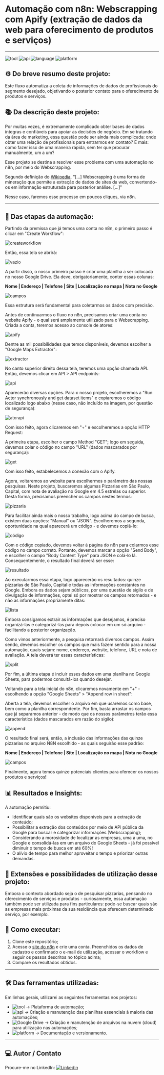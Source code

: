 # Automação com n8n: Webscrapping com Apify (extração de dados da web para oferecimento de produtos e serviços)

---

![tool](https://img.shields.io/badge/tool-n8n-blue)
![api](https://img.shields.io/badge/API-Google%20Sheets-brightgreen)
![language](https://img.shields.io/badge/language-JavaScript-yellow)
![platform](https://img.shields.io/badge/platform-GitHub-lightgrey)

## ⚙ Do breve resumo deste projeto:

Este fluxo automatiza a coleta de informações de dados de profissionais do segmento desejado, objetivando o posterior contato para o oferecimento de produtos e serviços.

## 📚 Da descrição deste projeto:

Por muitas vezes, é extremamente complicado obter bases de dados íntegras e confiáveis para apoiar as decisões de negócio. Em se tratando da área de marketing, essa questão pode ser ainda mais complicada: onde obter uma relação de profissionais para entrarmos em contato? E mais: como fazer isso de uma maneira rápida, sem ter que procurar manualmente, um a um?

Esse projeto se destina a resolver esse problema com uma automação no n8n, por meio do Webscrapping.

Segundo definição do [Wikipedia](https://pt.wikipedia.org/wiki/Web_scraping), "[...] Webscrapping é uma forma de mineração que permite a extração de dados de sites da web, convertendo-os em informação estruturada para posterior análise. [...]"

Nesse caso, faremos esse processo em poucos cliques, via n8n.

---

## 🔎 Das etapas da automação:

Partindo da premissa que já temos uma conta no n8n, o primeiro passo é clicar em "Create Workflow":

![createworkflow](imagens/workflows.png)

Então, essa tela se abrirá:

![vazio](imagens/fluxo_vazio.png)

A partir disso, o nosso primeiro passo é criar uma planilha a ser colocada no nosso Google Drive. Ela deve, obrigatoriamente, conter essas colunas:

**Nome | Endereço | Telefone | Site | Localização no mapa | Nota no Google**

![campos](imagens/camposexcel.png)

Essa estrutura será fundamental para coletarmos os dados com precisão.

Antes de continuarmos o fluxo no n8n, precisamos criar uma conta no website Apify - o qual será amplamente utilizado para o Webscrapping. Criada a conta, teremos acesso ao console de atores:

![apify](imagens/atoresapify.png)

Dentre as mil possibilidades que temos disponíveis, devemos escolher a "Google Maps Extractor":

![extractor](imagens/mapsextractor.png)

No canto superior direito dessa tela, teremos uma opção chamada API. Então, devemos clicar em API > API endpoints:

![api](imagens/apiendpoints.png)

Aparecerão diversas opções. Para o nosso projeto, escolheremos a "Run Actor synchronously and get dataset items" e copiaremos o código localizado logo abaixo (nesse caso, não incluído na imagem, por questão de segurança):

![atorapi](imagens/atorapi.png)

Com isso feito, agora clicaremos em "+" e escolheremos a opção HTTP Request:

A primeira etapa, escolher o campo Method "GET"; logo em seguida, devemos colar o código no campo "URL" (dados mascarados por segurança):

![get](imagens/requestget.png)

Com isso feito, estabelecemos a conexão com o Apify.

Agora, voltaremos ao website para escolhermos o parâmetro das nossas pesquisas. Neste projeto, buscaremos algumas Pizzarias em São Paulo, Capital, com nota de avaliação no Google em 4.5 estrelas ou superior. Desta forma, precisamos preencher os campos nestes termos:

![pizzaria](imagens/pizzariaapi.png)

Para facilitar ainda mais o nosso trabalho, logo acima do campo de busca, existem duas opções: "Manual" ou "JSON". Escolheremos a segunda, oportunidade na qual aparecerá um código - e devemos copiá-lo:

![código](imagens/JSON.png)

Com o código copiado, devemos voltar à página do n8n para colarmos esse código no campo correto. Portanto, devemos marcar a opção "Send Body", e escolher o campo "Body Content Type" para JSON e colá-lo lá. Consequentemente, o resultado final deverá ser esse:

![resultado](imagens/httprequestfinal.png)

Ao executarmos essa etapa, logo aparecerão os resultados: quinze pizzarias de São Paulo, Capital e todas as informações constantes no Google. Embora os dados sejam públicos, por uma questão de sigilo e de divulgação de informações, optei só por mostrar os campos retornados - e não as informações propriamente ditas:

![lista](imagens/listapizzarias.png)

Embora consigamos extrair as informações que desejamos, é preciso organizá-las e categorizá-las para depois colocar em um só arquivo - facilitando a posterior organização.

Como vimos anteriormente, a pesquisa retornará diversos campos. Assim sendo, devemos escolher os campos que mais fazem sentido para a nossa automação, quais sejam: nome, endereço, website, telefone, URL e nota de avaliação. A tela deverá ter essas características:

![split](imagens/split.png)

Por fim, a última etapa é incluir esses dados em uma planilha no Google Sheets, para podermos consultá-los quando desejar.

Voltando para a tela inicial do n8n, clicaremos novamente em "+" - escolhendo a opção "Google Sheets" > "Append row in sheet":

Aberta a tela, devemos escolher o arquivo em que usaremos como base, bem como a planilha correspondente. Por fim, basta arrastar os campos que já separamos anterior - de modo que os nossos parâmetros terão essa característica (dados mascarados em razão do sigilo):

![append](imagens/append.png)

O resultado final será, então, a inclusão das informações das quinze pizzarias no arquivo N8N escolhido - as quais seguirão esse padrão:

**Nome | Endereço | Telefone | Site | Localização no mapa | Nota no Google**

![campos](imagens/camposexcel.png)

Finalmente, agora temos quinze potenciais clientes para oferecer os nossos produtos e serviços!

## 📊 Resultados e Insights:

A automação permitiu:

- Identificar quais são os websites disponíveis para a extração de conteúdo;
- Possibilitar a extração dos conteúdos por meio de API pública da Google para buscar e categorizar informações (Webscrapping);
- Considerando a morosidade de localizar as empresas, uma a uma, no Google e consolidá-las em um arquivo do Google Sheets - já foi possível diminuir o tempo de busca em até 60%!
- O alívio de tempo para melhor aproveitar o tempo e priorizar outras demandas.

## 🔔 Extensões e possibilidades de utilização desse projeto:

Embora o contexto abordado seja o de pesquisar pizzarias, pensando no oferecimento de serviços e produtos - curiosamente, essa automação também pode ser utilizada para fins particulares: pode-se buscar quais são as empresas mais próximas da sua residência que oferecem determinado serviço, por exemplo.

## 🚀 Como executar:

1. Clone este repositório;
2. Acesse o [site do n8n](https://n8n.io/) e crie uma conta. Preenchidos os dados de cadastro e confirmado o e-mail de utilização, acessar o workflow e seguir os passos descritos no tópico acima;
3. Compare os resultados obtidos.

---

## 🛠 Das ferramentas utilizadas:

Em linhas gerais, utilizarei as seguintes ferramentas nos projetos:

- ![tool](https://img.shields.io/badge/tool-n8n-blue) → Plataforma de automação;
- ![api](https://img.shields.io/badge/API-Google%20Sheets-brightgreen) → Criação e manutenção das planilhas essenciais à maioria das automações;
- ![Google Drive](https://img.shields.io/badge/Google%20Drive-Storage-yellowgreen?logo=googledrive&logoColor=white) → Criação e manutenção de arquivos na nuvem (cloud) para utilização nas automações;
- ![platform](https://img.shields.io/badge/platform-GitHub-lightgrey) → Documentação e versionamento.

---

## 💻 Autor / Contato

Procure-me no LinkedIn: [![LinkedIn](https://img.shields.io/badge/LinkedIn-0077B5?style=for-the-badge&logo=linkedin&logoColor=white)](https://www.linkedin.com/in/ricardogarcia56/)
